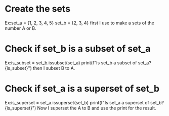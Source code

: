 # Create the sets
Ex:set_a = {1, 2, 3, 4, 5}
set_b = {2, 3, 4}
first I use to make a sets of the number A or B.

# Check if set_b is a subset of set_a
Ex:is_subset = set_b.issubset(set_a)
print(f"Is set_b a subset of set_a? {is_subset}")
then I subset B to A.

# Check if set_a is a superset of set_b
Ex:is_superset = set_a.issuperset(set_b)
print(f"Is set_a a superset of set_b? {is_superset}")
Now I superset the A to B and use the print for the result.